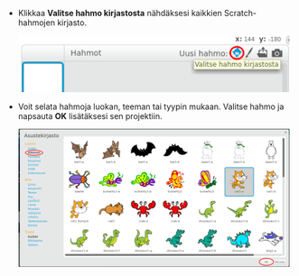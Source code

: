 + Klikkaa **Valitse hahmo kirjastosta** nähdäksesi kaikkien Scratch-hahmojen kirjasto.
    
    ![kuvakaappaus](images/sprite-library.png)

+ Voit selata hahmoja luokan, teeman tai tyypin mukaan. Valitse hahmo ja napsauta **OK** lisätäksesi sen projektiin.
    
    ![kuvakaappaus](images/sprite-choose.png)
